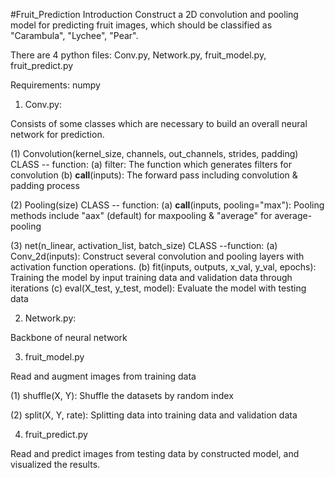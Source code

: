 #Fruit_Prediction
Introduction
Construct a 2D convolution and pooling model for predicting fruit images, which should be classified as "Carambula", "Lychee", "Pear".

There are 4 python files: Conv.py, Network.py, fruit_model.py, fruit_predict.py

Requirements: numpy

1. Conv.py:

Consists of some classes which are necessary to build an overall neural network for prediction.

(1) Convolution(kernel_size, channels, out_channels, strides, padding)
CLASS
-- function:
    (a) filter: The function which generates filters for convolution
    (b) __call__(inputs): The forward pass including convolution & padding process

(2) Pooling(size)
CLASS
-- function:
    (a) __call__(inputs, pooling="max"): Pooling methods include "aax" (default) for maxpooling & "average" for average-pooling


(3) net(n_linear, activation_list, batch_size)
CLASS
--function:
    (a) Conv_2d(inputs): Construct several convolution and pooling layers with activation function operations.
    (b) fit(inputs, outputs, x_val, y_val, epochs): Training the model by input training data and validation data through iterations
    (c) eval(X_test, y_test, model): Evaluate the model with testing data

2. Network.py:

Backbone of neural network

3. fruit_model.py

Read and augment images from training data

(1) shuffle(X, Y): Shuffle the datasets by random index

(2) split(X, Y, rate): Splitting data into training data and validation data

4. fruit_predict.py

Read and predict images from testing data by constructed model, and visualized the results.
